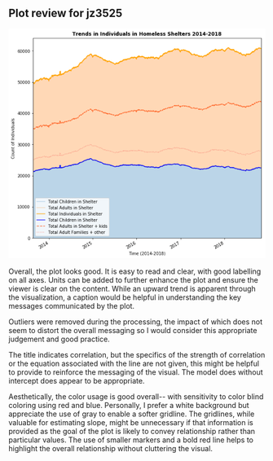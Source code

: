 ## Plot review for jz3525

![Alt text](../HW8_tp1600/pui_hw81.png)

Overall, the plot looks good. It is easy to read and clear, with good labelling on all axes. Units can be added to further enhance the plot and ensure the viewer is clear on the content. While an upward trend is apparent through the visualization, a caption would be helpful in understanding the key messages communicated by the plot.

Outliers were removed during the processing, the impact of which does not seem to distort the overall messaging so I would consider this appropriate judgement and good practice.

The title indicates correlation, but the specifics of the strength of correlation or the equation associated with the line are not given, this might be helpful to provide to reinforce the messaging of the visual. The model does without intercept does appear to be appropriate.

Aesthetically, the color usage is good overall-- with sensitivity to color blind coloring using red and blue. Personally, I prefer a white background but appreciate the use of gray to enable a softer gridline. The gridlines, while valuable for estimating slope, might be unnecessary if that information is provided as the goal of the plot is likely to convey relationship rather than particular values. The use of smaller markers and a bold red line helps to highlight the overall relationship without cluttering the visual.
